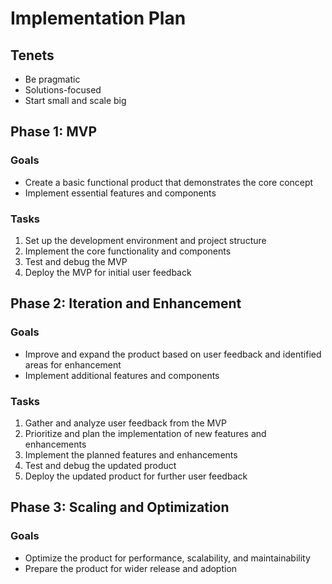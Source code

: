 # Implementation Plan

## Tenets
- Be pragmatic
- Solutions-focused 
- Start small and scale big

## Phase 1: MVP
### Goals
- Create a basic functional product that demonstrates the core concept
- Implement essential features and components

### Tasks
1. Set up the development environment and project structure
2. Implement the core functionality and components 
3. Test and debug the MVP
4. Deploy the MVP for initial user feedback

## Phase 2: Iteration and Enhancement 
### Goals
- Improve and expand the product based on user feedback and identified areas for enhancement
- Implement additional features and components

### Tasks
1. Gather and analyze user feedback from the MVP
2. Prioritize and plan the implementation of new features and enhancements
3. Implement the planned features and enhancements
4. Test and debug the updated product
5. Deploy the updated product for further user feedback

## Phase 3: Scaling and Optimization
### Goals
- Optimize the product for performance, scalability, and maintainability
- Prepare the product for wider release and adoption
